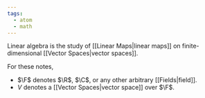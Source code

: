 ```yaml
---
tags:
  - atom
  - math
---
```

Linear algebra is the study of [[Linear Maps|linear maps]] on finite-dimensional [[Vector Spaces|vector spaces]].

For these notes,
- $\F$ denotes $\R$, $\C$, or any other arbitrary [[Fields|field]].
- $V$ denotes a [[Vector Spaces|vector space]] over $\F$.
